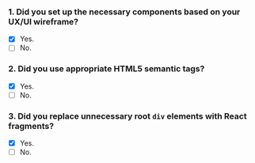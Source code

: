 ### 1. Did you set up the necessary components based on your UX/UI wireframe?

- [x] Yes.
- [ ] No.

### 2. Did you use appropriate HTML5 semantic tags?

- [x] Yes.
- [ ] No.

### 3. Did you replace unnecessary root `div` elements with React fragments?

- [x] Yes.
- [ ] No.
